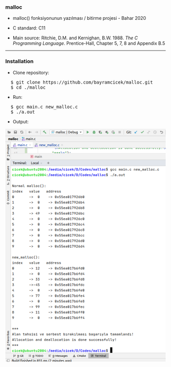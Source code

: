 ### malloc

- malloc() fonksiyonunun yazılması / bitirme projesi - Bahar 2020

- C standard: C11

- Main source: Ritchie, D.M. and Kernighan, B.W. 1988. _The C Programming Language_. 
Prentice-Hall, Chapter 5, 7, 8 and Appendix B.5

---

### Installation

- Clone repository:

<pre>
  $ git clone https://github.com/bayramcicek/malloc.git
  $ cd ./malloc
</pre>

- Run:

<pre>
  $ gcc main.c new_malloc.c
  $ ./a.out
</pre>

- Output:

![terminal_output](terminal_output.png)
